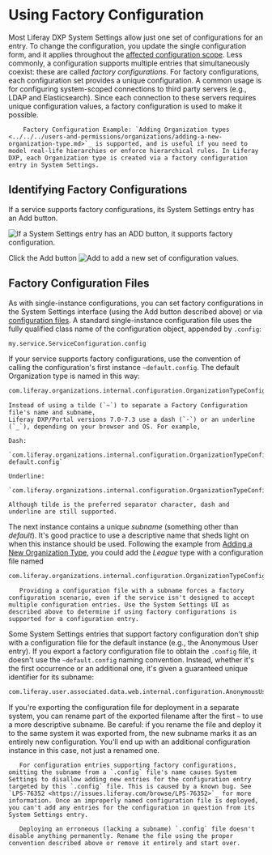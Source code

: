 # Using Factory Configuration

Most Liferay DXP System Settings allow just one set of configurations for an entry. To change the configuration, you update the single configuration form, and it applies throughout the [affected configuration scope](../understanding-configuration-scope.md). Less commonly, a configuration supports multiple entries that simultaneously coexist: these are called *factory configurations*. For factory configurations, each configuration set provides a unique configuration. A common usage is for configuring system-scoped connections to third party servers (e.g., LDAP and Elasticsearch). Since each connection to these servers requires unique configuration values, a factory configuration is used to make it possible.

```tip::
    Factory Configuration Example: `Adding Organization types <../../../users-and-permissions/organizations/adding-a-new-organization-type.md>`_ is supported, and is useful if you need to model real-life hierarchies or enforce hierarchical rules. In Liferay DXP, each Organization type is created via a factory configuration entry in System Settings.
```

## Identifying Factory Configurations

If a service supports factory configurations, its System Settings entry has an Add button. 

![If a System Settings entry has an ADD button, it supports factory configuration.](./using-configuration-files/images/01.png)

Click the Add button ![Add](../../../images/icon-add.png) to add a new set of configuration values.

## Factory Configuration Files

As with single-instance configurations, you can set factory configurations in the System Settings interface (using the Add button described above) or via [configuration files](./using-configuration-files.md). A standard single-instance configuration file uses the fully qualified class name of the configuration object, appended by `.config`: 

```bash
my.service.ServiceConfiguration.config
```

If your service supports factory configurations, use the convention of calling the configuration's first instance `~default.config`. The default Organization type is named in this way: 

```bash
com.liferay.organizations.internal.configuration.OrganizationTypeConfiguration~default.config
```

```{note}
Instead of using a tilde (`~`) to separate a Factory Configuration file's name and subname, 
Liferay DXP/Portal versions 7.0-7.3 use a dash (`-`) or an underline (`_`), depending on your browser and OS. For example,

Dash:

`com.liferay.organizations.internal.configuration.OrganizationTypeConfiguration-default.config`

Underline:

`com.liferay.organizations.internal.configuration.OrganizationTypeConfiguration_default.config`

Although tilde is the preferred separator character, dash and underline are still supported.
```

The next instance contains a unique *subname* (something other than *default*). It's good practice to use a descriptive name that sheds light on when this instance should be used. Following the example from [Adding a New Organization Type](../../../users-and-permissions/organizations/adding-a-new-organization-type.md), you could add the _League_ type with a configuration file named 

```bash
com.liferay.organizations.internal.configuration.OrganizationTypeConfiguration~league.config
```

```warning::
   Providing a configuration file with a subname forces a factory configuration scenario, even if the service isn't designed to accept multiple configuration entries. Use the System Settings UI as described above to determine if using factory configurations is supported for a configuration entry. 
```

Some System Settings entries that support factory configuration don't ship with a configuration file for the default instance (e.g., the Anonymous User entry). If you export a factory configuration file to obtain the `.config` file, it doesn't use the `~default.config` naming convention. Instead, whether it's the first occurrence or an additional one, it's given a guaranteed unique identifier for its subname:

```bash
com.liferay.user.associated.data.web.internal.configuration.AnonymousUserConfiguration~6befcd73-7c8b-4597-b396-a18f64f8c308.config
```

If you're exporting the configuration file for deployment in a separate system, you can rename part of the exported filename after the first `~` to use a more descriptive subname. Be careful: if you rename the file and deploy it to the same system it was exported from, the new subname marks it as an entirely new configuration. You'll end up with an additional configuration instance in this case, not just a renamed one.

```warning::
   For configuration entries supporting factory configurations, omitting the subname from a `.config` file's name causes System Settings to disallow adding new entries for the configuration entry targeted by this `.config` file. This is caused by a known bug. See `LPS-76352 <https://issues.liferay.com/browse/LPS-76352>`_ for more information. Once an improperly named configuration file is deployed, you can't add any entries for the configuration in question from its System Settings entry.

   Deploying an erroneous (lacking a subname) `.config` file doesn't disable anything permanently. Rename the file using the proper convention described above or remove it entirely and start over.
```
